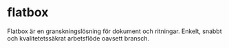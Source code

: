 # flatbox
Flatbox är en granskningslösning för dokument och ritningar. Enkelt, snabbt och kvalitetetssäkrat arbetsflöde oavsett bransch.
